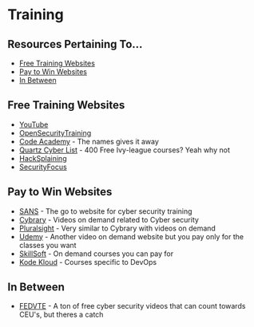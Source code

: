 # Training
## Resources Pertaining To...
  - [Free Training Websites](free-training-websites)
  - [Pay to Win Websites](pay-to-win-websites)
  - [In Between](in-between)


## Free Training Websites
- [YouTube](https://youtube.com)
- [OpenSecurityTraining](https://opensecuritytraining.info/Training.html)
- [Code Academy](https://www.codecademy.com/) - The names gives it away
- [Quartz Cyber List](https://qz.com/1514408/400-free-ivy-league-university-courses-you-can-take-online-in-2019/) - 400 Free Ivy-league courses? Yeah why not 
- [HackSplaining](https://www.hacksplaining.com/lessons)
- [SecurityFocus](https://www.securityfocus.com/)

## Pay to Win Websites
- [SANS](https://www.sans.org/) - The go to website for cyber security training
- [Cybrary](https://www.cybrary.it/) - Videos on demand related to Cyber security
- [Pluralsight](https://www.pluralsight.com/) - Very similar to Cybrary with videos on demand
- [Udemy](https://www.udemy.com/) - Another video on demand website but you pay only for the classes you want
- [SkillSoft](https://www.skillsoft.com/courses) - On demand courses you can pay for
- [Kode Kloud](https://kodekloud.com/) - Courses specific to DevOps


## In Between
- [FEDVTE](https://fedvte.usalearning.gov/) - A ton of free cyber security videos that can count towards CEU's, but theres a catch
